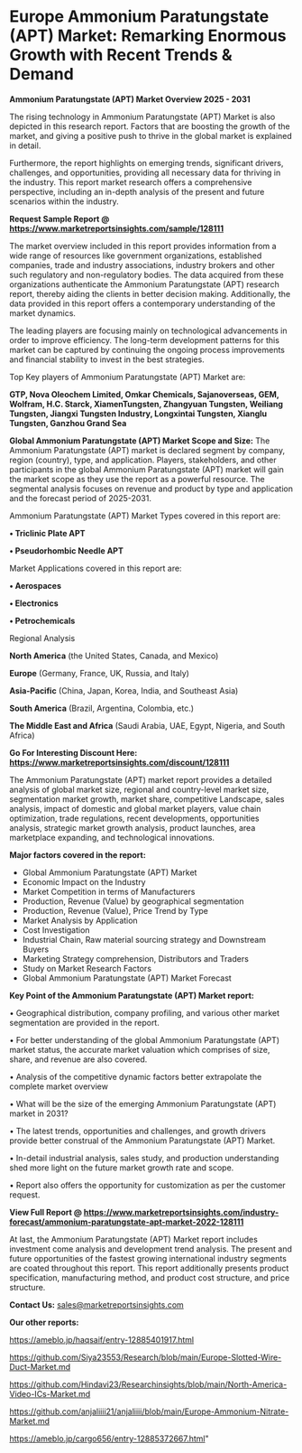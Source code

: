 # Europe Ammonium Paratungstate (APT) Market: Remarking Enormous Growth with Recent Trends & Demand

<Strong> Ammonium Paratungstate (APT) Market Overview 2025 - 2031</strong>

The rising technology in Ammonium Paratungstate (APT) Market is also depicted in this research report. Factors that are boosting the growth of the market, and giving a positive push to thrive in the global market is explained in detail.

Furthermore, the report highlights on emerging trends, significant drivers, challenges, and opportunities, providing all necessary data for thriving in the industry. This report market research offers a comprehensive perspective, including an in-depth analysis of the present and future scenarios within the industry.

<strong>Request Sample Report @ <a href=https://www.marketreportsinsights.com/sample/128111>https://www.marketreportsinsights.com/sample/128111</a></strong>

The market overview included in this report provides information from a wide range of resources like government organizations, established companies, trade and industry associations, industry brokers and other such regulatory and non-regulatory bodies. The data acquired from these organizations authenticate the Ammonium Paratungstate (APT) research report, thereby aiding the clients in better decision making. Additionally, the data provided in this report offers a contemporary understanding of the market dynamics.

The leading players are focusing mainly on technological advancements in order to improve efficiency. The long-term development patterns for this market can be captured by continuing the ongoing process improvements and financial stability to invest in the best strategies.

Top Key players of Ammonium Paratungstate (APT) Market are:

<strong>GTP, Nova Oleochem Limited, Omkar Chemicals, Sajanoverseas, GEM, Wolfram, H.C. Starck, XiamenTungsten, Zhangyuan Tungsten, Weiliang Tungsten, Jiangxi Tungsten Industry, Longxintai Tungsten, Xianglu Tungsten, Ganzhou Grand Sea</strong>

<strong><b>Global Ammonium Paratungstate (APT) Market Scope and Size:</b></strong>
The Ammonium Paratungstate (APT) market is declared segment by company, region (country), type, and application. Players, stakeholders, and other participants in the global Ammonium Paratungstate (APT) market will gain the market scope as they use the report as a powerful resource. The segmental analysis focuses on revenue and product by type and application and the forecast period of 2025-2031.

Ammonium Paratungstate (APT) Market Types covered in this report are:

<strong>• Triclinic Plate APT

• Pseudorhombic Needle APT</strong>

Market Applications covered in this report are:

<strong>• Aerospaces

• Electronics

• Petrochemicals</strong> 

Regional Analysis

<strong>North America</strong> (the United States, Canada, and Mexico)

<strong>Europe</strong> (Germany, France, UK, Russia, and Italy)

<strong>Asia-Pacific</strong> (China, Japan, Korea, India, and Southeast Asia)

<strong>South America</strong> (Brazil, Argentina, Colombia, etc.)

<strong>The Middle East and Africa</strong> (Saudi Arabia, UAE, Egypt, Nigeria, and South Africa)

<strong>Go For Interesting Discount Here: <a href=https://www.marketreportsinsights.com/discount/128111>https://www.marketreportsinsights.com/discount/128111</a></strong>

The Ammonium Paratungstate (APT) market report provides a detailed analysis of global market size, regional and country-level market size, segmentation market growth, market share, competitive Landscape, sales analysis, impact of domestic and global market players, value chain optimization, trade regulations, recent developments, opportunities analysis, strategic market growth analysis, product launches, area marketplace expanding, and technological innovations.

<strong><b>Major factors covered in the report:</b></strong>
<ul>
  <li>Global Ammonium Paratungstate (APT) Market </li>
  <li>Economic Impact on the Industry</li>
  <li>Market Competition in terms of Manufacturers</li>
  <li>Production, Revenue (Value) by geographical segmentation</li>
  <li>Production, Revenue (Value), Price Trend by Type</li>
  <li>Market Analysis by Application</li>
  <li>Cost Investigation</li>
  <li>Industrial Chain, Raw material sourcing strategy and Downstream Buyers</li>
  <li>Marketing Strategy comprehension, Distributors and Traders</li>
  <li>Study on Market Research Factors</li>
  <li>Global Ammonium Paratungstate (APT) Market Forecast</li>
</ul>

<strong><b>Key Point of the Ammonium Paratungstate (APT) Market report:</b></strong>

• Geographical distribution, company profiling, and various other market segmentation are provided in the report.

• For better understanding of the global Ammonium Paratungstate (APT) market status, the accurate market valuation which comprises of size, share, and revenue are also covered.

• Analysis of the competitive dynamic factors better extrapolate the complete market overview

• What will be the size of the emerging Ammonium Paratungstate (APT) market in 2031?

• The latest trends, opportunities and challenges, and growth drivers provide better construal of the Ammonium Paratungstate (APT) Market.

• In-detail industrial analysis, sales study, and production understanding shed more light on the future market growth rate and scope.

• Report also offers the opportunity for customization as per the customer request.

<strong><b>View Full Report @ <a href=https://www.marketreportsinsights.com/industry-forecast/ammonium-paratungstate-apt-market-2022-128111>https://www.marketreportsinsights.com/industry-forecast/ammonium-paratungstate-apt-market-2022-128111</a></b></strong>


At last, the Ammonium Paratungstate (APT) Market report includes investment come analysis and development trend analysis. The present and future opportunities of the fastest growing international industry segments are coated throughout this report. This report additionally presents product specification, manufacturing method, and product cost structure, and price structure.

<strong>Contact Us:</strong>
sales@marketreportsinsights.com

<strong>Our other reports:</strong>

<a href=https://ameblo.jp/haqsaif/entry-12885401917.html>https://ameblo.jp/haqsaif/entry-12885401917.html</a>

<a href=https://github.com/Siya23553/Research/blob/main/Europe-Slotted-Wire-Duct-Market.md>https://github.com/Siya23553/Research/blob/main/Europe-Slotted-Wire-Duct-Market.md</a>

<a href=https://github.com/Hindavi23/Researchinsights/blob/main/North-America-Video-ICs-Market.md>https://github.com/Hindavi23/Researchinsights/blob/main/North-America-Video-ICs-Market.md</a>

<a href=https://github.com/anjaliiii21/anjaliiii/blob/main/Europe-Ammonium-Nitrate-Market.md>https://github.com/anjaliiii21/anjaliiii/blob/main/Europe-Ammonium-Nitrate-Market.md</a>

<a href=https://ameblo.jp/cargo656/entry-12885372667.html>https://ameblo.jp/cargo656/entry-12885372667.html</a>"
